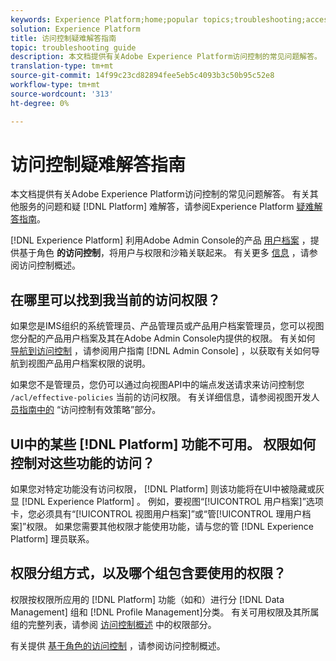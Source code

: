```yaml
---
keywords: Experience Platform;home;popular topics;troubleshooting;access control
solution: Experience Platform
title: 访问控制疑难解答指南
topic: troubleshooting guide
description: 本文档提供有关Adobe Experience Platform访问控制的常见问题解答。
translation-type: tm+mt
source-git-commit: 14f99c23cd82894fee5eb5c4093b3c50b95c52e8
workflow-type: tm+mt
source-wordcount: '313'
ht-degree: 0%

---
```



# 访问控制疑难解答指南

本文档提供有关Adobe Experience Platform访问控制的常见问题解答。 有关其他服务的问题和疑 [!DNL Platform] 难解答，请参阅Experience Platform [疑难解答指南](../landing/troubleshooting.md)。

[!DNL Experience Platform] 利用Adobe Admin Console的产品 [用户档案](http://adminconsole.adobe.com) ，提供基于角色 **的访问控制**，将用户与权限和沙箱关联起来。  有关更多 [信息](home.md) ，请参阅访问控制概述。

## 在哪里可以找到我当前的访问权限？

如果您是IMS组织的系统管理员、产品管理员或产品用户档案管理员，您可以视图您分配的产品用户档案及其在Adobe Admin Console内提供的权限。 有关如何 [导航到访问控制](./ui/overview.md) ，请参阅用户指南 [!DNL Admin Console] ，以获取有关如何导航到视图产品用户档案权限的说明。

如果您不是管理员，您仍可以通过向视图API中的端点发送请求来访问控制您 `/acl/effective-policies` 当前的访问权限。 有关详细信息，请参阅视图开发人 [员指南中的](./api/effective-policies.md) “访问控制有效策略”部分。

## UI中的某些 [!DNL Platform] 功能不可用。 权限如何控制对这些功能的访问？

如果您对特定功能没有访问权限， [!DNL Platform] 则该功能将在UI中被隐藏或灰显 [!DNL Experience Platform] 。 例如，要视图“[!UICONTROL 用户档案]”选项卡，您必须具有“[!UICONTROL 视图用户档案]”或“管[!UICONTROL 理用户档案]”权限。 如果您需要其他权限才能使用功能，请与您的管 [!DNL Experience Platform] 理员联系。

## 权限分组方式，以及哪个组包含要使用的权限？

权限按权限所应用的 [!DNL Platform] 功能（如和）进行分 [!DNL Data Management] 组和 [!DNL Profile Management]分类。 有关可用权限及其所属组的完整列表，请参阅 [访问控制概述](home.md#permissions) 中的权限部分。

有关提供 [基于角色的访问控制](home.md) ，请参阅访问控制概述。